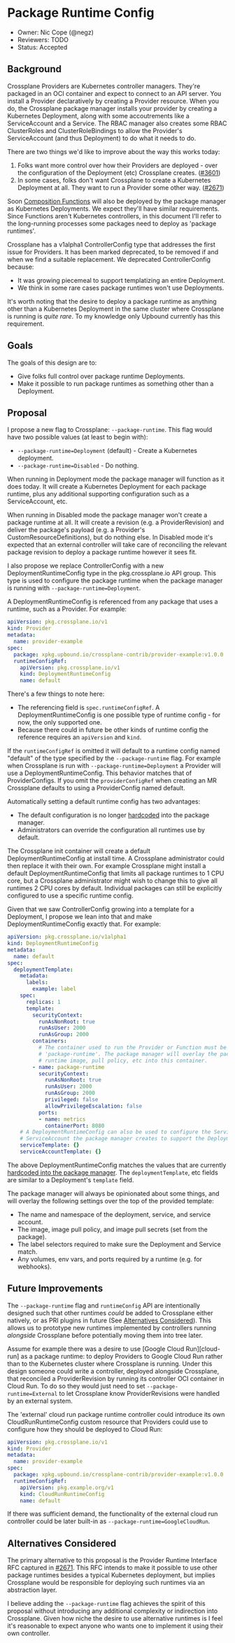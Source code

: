# Package Runtime Config

* Owner: Nic Cope (@negz)
* Reviewers: TODO
* Status: Accepted

## Background

Crossplane Providers are Kubernetes controller managers. They're packaged in an
OCI container and expect to connect to an API server. You install a Provider
declaratively by creating a Provider resource. When you do, the Crossplane
package manager installs your provider by creating a Kubernetes Deployment,
along with some accoutrements like a ServiceAccount and a Service. The RBAC
manager also creates some RBAC ClusterRoles and ClusterRoleBindings to allow the
Provider's ServiceAccount (and thus Deployment) to do what it needs to do.

There are two things we'd like to improve about the way this works today:

1. Folks want more control over how their Providers are deployed - over the
   configuration of the Deployment (etc) Crossplane creates. ([#3601])
2. In some cases, folks don't want Crossplane to create a Kubernetes Deployment
   at all. They want to run a Provider some other way. ([#2671])

Soon [Composition Functions][functions-beta-design] will also be deployed by the
package manager as Kubernetes Deployments. We expect they'll have similar
requirements. Since Functions aren't Kubernetes controllers, in this document
I'll refer to the long-running processes some packages need to deploy as
'package runtimes'.

Crossplane has a v1alpha1 ControllerConfig type that addresses the first issue
for Providers. It has been marked deprecated, to be removed if and when we find
a suitable replacement. We deprecated ControllerConfig because:

* It was growing piecemeal to support templatizing an entire Deployment.
* We think in some rare cases package runtimes won't use Deployments.

It's worth noting that the desire to deploy a package runtime as anything other
than a Kubernetes Deployment in the same cluster where Crossplane is running is
_quite rare_. To my knowledge only Upbound currently has this requirement.

## Goals

The goals of this design are to:

* Give folks full control over package runtime Deployments.
* Make it possible to run package runtimes as something other than a Deployment.

## Proposal

I propose a new flag to Crossplane: `--package-runtime`. This flag would have
two possible values (at least to begin with):

* `--package-runtime=Deployment` (default) - Create a Kubernetes deployment.
* `--package-runtime=Disabled` - Do nothing.

When running in Deployment mode the package manager will function as it does
today. It will create a Kubernetes Deployment for each package runtime, plus any
additional supporting configuration such as a ServiceAccount, etc.

When running in Disabled mode the package manager won't create a package runtime
at all. It will create a revision (e.g. a ProviderRevision) and deliver the
package's payload (e.g. a Provider's CustomResourceDefinitions), but do nothing
else. In Disabled mode it's expected that an external controller will take care
of reconciling the relevant package revision to deploy a package runtime however
it sees fit.

I also propose we replace ControllerConfig with a new DeploymentRuntimeConfig
type in the pkg.crossplane.io API group. This type is used to configure the
package runtime when the package manager is running with
`--package-runtime=Deployment`.

A DeploymentRuntimeConfig is referenced from any package that uses a runtime,
such as a Provider. For example:

```yaml
apiVersion: pkg.crossplane.io/v1
kind: Provider
metadata:
  name: provider-example
spec:
  package: xpkg.upbound.io/crossplane-contrib/provider-example:v1.0.0
  runtimeConfigRef:
    apiVersion: pkg.crossplane.io/v1
    kind: DeploymentRuntimeConfig
    name: default
```

There's a few things to note here:

* The referencing field is `spec.runtimeConfigRef`. A DeploymentRuntimeConfig is
  one possible type of runtime config - for now, the only supported one.
* Because there could in future be other kinds of runtime config the reference
  requires an `apiVersion` and `kind`.

If the `runtimeConfigRef` is omitted it will default to a runtime config named
"default" of the type specified by the `--package-runtime` flag. For example
when Crossplane is run with `--package-runtime=Deployment` a Provider will use a
DeploymentRuntimeConfig. This behavior matches that of ProviderConfigs. If you
omit the `providerConfigRef` when creating an MR Crossplane defaults to using a
ProviderConfig named default. 

Automatically setting a default runtime config has two advantages:

* The default configuration is no longer [hardcoded][hardcoded-pkg-deployment]
  into the package manager.
* Administrators can override the configuration all runtimes use by default.

The Crossplane init container will create a default DeploymentRuntimeConfig at
install time. A Crossplane administrator could then replace it with their own.
For example Crossplane might install a default DeploymentRuntimeConfig that
limits all package runtimes to 1 CPU core, but a Crossplane administrator might
wish to change this to give all runtimes 2 CPU cores by default. Individual
packages can still be explicitly configured to use a specific runtime config.

Given that we saw ControllerConfig growing into a template for a Deployment, I
propose we lean into that and make DeploymentRuntimeConfig exactly that. For
example:

```yaml
apiVersion: pkg.crossplane.io/v1alpha1
kind: DeploymentRuntimeConfig
metadata:
  name: default
spec:
  deploymentTemplate:
    metadata:
      labels:
        example: label
    spec:
      replicas: 1
      template:
        securityContext:
          runAsNonRoot: true
          runAsUser: 2000
          runAsGroup: 2000
        containers:
          # The container used to run the Provider or Function must be named
          # 'package-runtime'. The package manager will overlay the package's
          # runtime image, pull policy, etc into this container.
        - name: package-runtime
          securityContext:
            runAsNonRoot: true
            runAsUser: 2000
            runAsGroup: 2000
            privileged: false
            allowPrivilegeEscalation: false
          ports:
          - name: metrics
            containerPort: 8080
    # A DeploymentRuntimeConfig can also be used to configure the Service and
    # ServiceAccount the package manager creates to support the Deployment.
    serviceTemplate: {}
    serviceAccountTemplate: {}
```

The above DeploymentRuntimeConfig matches the values that are currently
[hardcoded into the package manager][hardcoded-pkg-deployment]. The
`deploymentTemplate`, etc fields are similar to a Deployment's `template` field.

The package manager will always be opinionated about some things, and will
overlay the following settings over the top of the provided template:

* The name and namespace of the deployment, service, and service account.
* The image, image pull policy, and image pull secrets (set from the package).
* The label selectors required to make sure the Deployment and Service match.
* Any volumes, env vars, and ports required by a runtime (e.g. for webhooks).

## Future Improvements

The `--package-runtime` flag and `runtimeConfig` API are intentionally designed
such that other runtimes _could_ be added to Crossplane either natively, or as
PRI plugins in future (See [Alternatives Considered](#alternatives-considered)).
This allows us to prototype new runtimes implemented by controllers running
_alongside_ Crossplane before potentially moving them into tree later.

Assume for example there was a desire to use [Google Cloud Run][cloud-run] as a
package runtime: to deploy Providers to Google Cloud Run rather than to the
Kubernetes cluster where Crossplane is running. Under this design someone could
write a controller, deployed alongside Crossplane, that reconciled a
ProviderRevision by running its controller OCI container in Cloud Run. To do so
they would just need to set `--package-runtime=External` to let Crossplane know
ProviderRevisions were handled by an external system.

The 'external' cloud run package runtime controller could introduce its own
CloudRunRuntimeConfig custom resource that Providers could use to configure how
they should be deployed to Cloud Run:

```yaml
apiVersion: pkg.crossplane.io/v1
kind: Provider
metadata:
  name: provider-example
spec:
  package: xpkg.upbound.io/crossplane-contrib/provider-example:v1.0.0
  runtimeConfigRef:
    apiVersion: pkg.example.org/v1
    kind: CloudRunRuntimeConfig
    name: default
```

If there was sufficient demand, the functionality of the external cloud run
controller could be later built-in as `--package-runtime=GoogleCloudRun`.

## Alternatives Considered

The primary alternative to this proposal is the Provider Runtime Interface RFC
captured in [#2671]. This RFC intends to make it possible to use other package
runtimes besides a typical Kubernetes deployment, but implies Crossplane would
be responsible for deploying such runtimes via an abstraction layer.

I believe adding the `--package-runtime` flag achieves the spirit of this
proposal without introducing any additional complexity or indirection into
Crossplane. Given how niche the desire to use alternative runtimes is I feel
it's reasonable to expect anyone who wants one to implement it using their own
controller.


[#3601]: https://github.com/crossplane/crossplane/issues/3601
[#2671]: https://github.com/crossplane/crossplane/issues/2671
[functions-beta-design]: https://github.com/crossplane/crossplane/pull/4306
[hardcoded-pkg-deployment]: https://github.com/crossplane/crossplane/blob/v1.12.2/internal/controller/pkg/revision/deployment.go#L60
[google-cloud-run]: https://cloud.google.com/run